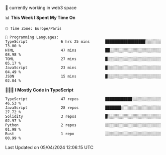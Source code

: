 🔭 currently working in web3 space

<!--START_SECTION:waka-->
📊 **This Week I Spent My Time On** 

```text
🕑︎ Time Zone: Europe/Paris

💬 Programming Languages: 
TypeScript               6 hrs 25 mins       ██████████████████░░░░░░░   73.00 % 
HTML                     47 mins             ██░░░░░░░░░░░░░░░░░░░░░░░   08.98 % 
TOML                     27 mins             █░░░░░░░░░░░░░░░░░░░░░░░░   05.17 % 
JavaScript               23 mins             █░░░░░░░░░░░░░░░░░░░░░░░░   04.49 % 
JSON                     15 mins             █░░░░░░░░░░░░░░░░░░░░░░░░   02.84 % 
```

👨🏻‍💻 **I Mostly Code in TypeScript** 

```text
TypeScript               47 repos            ████████████░░░░░░░░░░░░░   46.53 % 
JavaScript               28 repos            ███████░░░░░░░░░░░░░░░░░░   27.72 % 
Solidity                 3 repos             █░░░░░░░░░░░░░░░░░░░░░░░░   02.97 % 
Python                   2 repos             ░░░░░░░░░░░░░░░░░░░░░░░░░   01.98 % 
Rust                     1 repo              ░░░░░░░░░░░░░░░░░░░░░░░░░   00.99 % 
```




 Last Updated on 05/04/2024 12:06:15 UTC
<!--END_SECTION:waka-->
